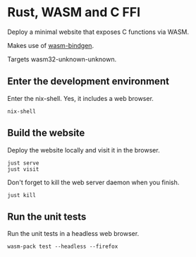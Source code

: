 # Rust, WASM and C FFI

Deploy a minimal website that exposes C functions via WASM.

Makes use of [wasm-bindgen](https://github.com/rustwasm/wasm-bindgen).

Targets wasm32-unknown-unknown.

## Enter the development environment

Enter the nix-shell. Yes, it includes a web browser.

```
nix-shell
```

## Build the website

Deploy the website locally and visit it in the browser.

```
just serve
just visit
```

Don't forget to kill the web server daemon when you finish.

```
just kill
```

## Run the unit tests

Run the unit tests in a headless web browser.

```
wasm-pack test --headless --firefox
```
